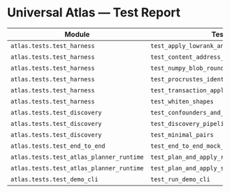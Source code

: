 # Universal Atlas — Test Report

| Module | Test | Result |
|---|---|---|
| `atlas.tests.test_harness` | `test_apply_lowrank_and_norm` | PASS |
| `atlas.tests.test_harness` | `test_content_address_store_and_load` | PASS |
| `atlas.tests.test_harness` | `test_numpy_blob_roundtrip` | PASS |
| `atlas.tests.test_harness` | `test_procrustes_identity` | PASS |
| `atlas.tests.test_harness` | `test_transaction_apply_and_rollback` | PASS |
| `atlas.tests.test_harness` | `test_whiten_shapes` | PASS |
| `atlas.tests.test_discovery` | `test_confounders_and_balancing` | PASS |
| `atlas.tests.test_discovery` | `test_discovery_pipeline_mock` | PASS |
| `atlas.tests.test_discovery` | `test_minimal_pairs` | PASS |
| `atlas.tests.test_end_to_end` | `test_end_to_end_mock_hedging` | PASS |
| `atlas.tests.test_atlas_planner_runtime` | `test_plan_and_apply_rollback_on_failure` | PASS |
| `atlas.tests.test_atlas_planner_runtime` | `test_plan_and_apply_success` | PASS |
| `atlas.tests.test_demo_cli` | `test_run_demo_cli` | FAIL:  |